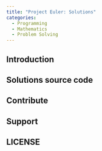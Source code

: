 ```yaml
---
title: "Project Euler: Solutions"
categories:
  - Programming
  - Mathematics
  - Problem Solving
---
```

## Introduction

## Solutions source code

## Contribute

## Support

## LICENSE


